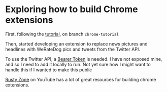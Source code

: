 # Exploring how to build Chrome extensions

First, following the [tutorial](https://developer.chrome.com/docs/extensions/mv3/getstarted/), on branch `chrome-tutorial`

Then, started developing an extension to replace news pictures and headlines with WeRateDog pics and tweets from the Twitter API.

To use the Twitter API, a [Bearer Token](https://developer.twitter.com/en/docs/authentication/oauth-2-0) is needed. I have not exposed mine, and so I need to add it locally to run. Not yet sure how I might want to handle this if I wanted to make this public

[Rusty Zone](https://www.youtube.com/channel/UC-h4Q0_5zTX66AxJucRmxRQ) on YouTube has a lot of great resources for building chrome extensions.